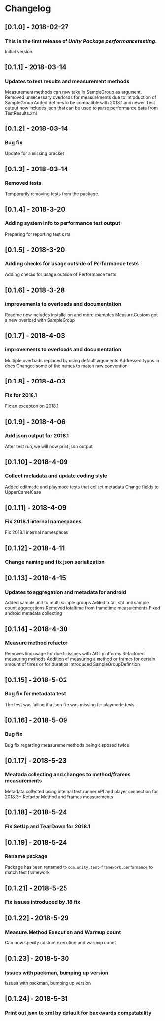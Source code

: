 # Changelog

## [0.1.0] - 2018-02-27

### This is the first release of *Unity Package performancetesting*.

Initial version.


## [0.1.1] - 2018-03-14

### Updates to test results and measurement methods

Measurement methods can now take in SampleGroup as argument.
Removed unnecessary overloads for measurements due to introduction of SampleGroup
Added defines to be compatible with 2018.1 and newer
Test output now includes json that can be used to parse performance data from TestResults.xml

## [0.1.2] - 2018-03-14

### Bug fix

Update for a missing bracket

## [0.1.3] - 2018-03-14

### Removed tests

Temporarily removing tests from the package.


## [0.1.4] - 2018-3-20

### Adding system info to performance test output

Preparing for reporting test data


## [0.1.5] - 2018-3-20

### Adding checks for usage outside of Performance tests

Adding checks for usage outside of Performance tests


## [0.1.6] - 2018-3-28

### improvements to overloads and documentation

Readme now includes installation and more examples
Measure.Custom got a new overload with SampleGroup


## [0.1.7] - 2018-4-03

### improvements to overloads and documentation

Multiple overloads replaced by using default arguments
Addressed typos in docs
Changed some of the names to match new convention

## [0.1.8] - 2018-4-03

### Fix for 2018.1

Fix an exception on 2018.1

## [0.1.9] - 2018-4-06

### Add json output for 2018.1

After test run, we will now print json output

## [0.1.10] - 2018-4-09

### Collect metadata and update coding style

Added editmode and playmode tests that collect metadata
Change fields to UpperCamelCase

## [0.1.11] - 2018-4-09

### Fix 2018.1 internal namespaces

Fix 2018.1 internal namespaces

## [0.1.12] - 2018-4-11

### Change naming and fix json serialization

## [0.1.13] - 2018-4-15

### Updates to aggregation and metadata for android

Added sample unit to multi sample groups
Added total, std and sample count aggregations
Removed totaltime from frametime measurements
Fixed android metadata collecting

## [0.1.14] - 2018-4-30

### Measure method refactor

Removes linq usage for due to issues with AOT platforms
Refactored measuring methods
Addition of measuring a method or frames for certain amount of times or for duration
Introduced SampleGroupDefinition


## [0.1.15] - 2018-5-02

### Bug fix for metadata test

The test was failing if a json file was missing for playmode tests

## [0.1.16] - 2018-5-09

### Bug fix

Bug fix regarding measureme methods being disposed twice

## [0.1.17] - 2018-5-23

### Meatada collecting and changes to method/frames measurements

Metadata collected using internal test runner API and player connection for 2018.3+
Refactor Method and Frames measurements

## [0.1.18] - 2018-5-24

### Fix SetUp and TearDown for 2018.1

## [0.1.19] - 2018-5-24

### Rename package

Package has been renamed to `com.unity.test-framework.performance` to match test framework

## [0.1.21] - 2018-5-25

### Fix issues introduced by .18 fix

## [0.1.22] - 2018-5-29

### Measure.Method Execution and Warmup count

Can now specify custom execution and warmup count

## [0.1.23] - 2018-5-30

### Issues with packman, bumping up version

Issues with packman, bumping up version

## [0.1.24] - 2018-5-31

### Print out json to xml by default for backwards compatability